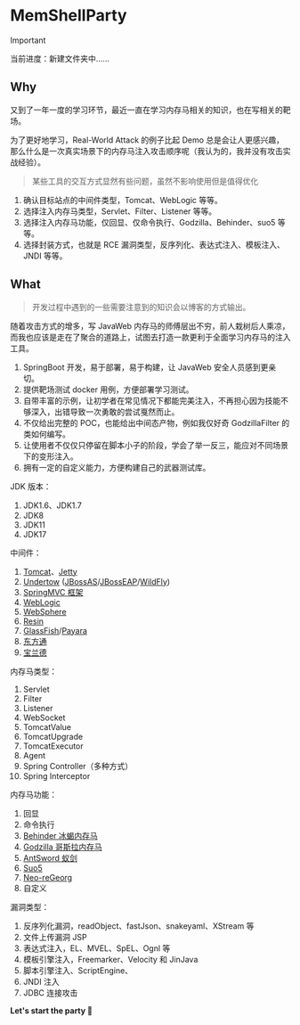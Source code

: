# MemShellParty

> [!IMPORTANT]  
> 当前进度：新建文件夹中......

## Why

又到了一年一度的学习环节，最近一直在学习内存马相关的知识，也在写相关的靶场。

为了更好地学习，Real-World Attack 的例子比起 Demo 总是会让人更感兴趣，那么什么是一次真实场景下的内存马注入攻击顺序呢（我认为的，我并没有攻击实战经验）。

> 某些工具的交互方式显然有些问题，虽然不影响使用但是值得优化

1. 确认目标站点的中间件类型，Tomcat、WebLogic 等等。
2. 选择注入内存马类型，Servlet、Filter、Listener 等等。
3. 选择注入内存马功能，仅回显、仅命令执行、Godzilla、Behinder、suo5 等等。
4. 选择封装方式，也就是 RCE 漏洞类型，反序列化、表达式注入、模板注入、JNDI 等等。

## What

> 开发过程中遇到的一些需要注意到的知识会以博客的方式输出。

随着攻击方式的增多，写 JavaWeb 内存马的师傅层出不穷，前人栽树后人乘凉，而我也应该是走在了聚合的道路上，试图去打造一款更利于全面学习内存马的注入工具。

1. SpringBoot 开发，易于部署，易于构建，让 JavaWeb 安全人员感到更亲切。
2. 提供靶场测试 docker 用例，方便部署学习测试。
3. 自带丰富的示例，让初学者在常见情况下都能完美注入，不再担心因为技能不够深入，出错导致一次勇敢的尝试戛然而止。
4. 不仅给出完整的 POC，也能给出中间态产物，例如我仅好奇 GodzillaFilter 的类如何编写。
5. 让使用者不仅仅只停留在脚本小子的阶段，学会了举一反三，能应对不同场景下的变形注入。
6. 拥有一定的自定义能力，方便构建自己的武器测试库。

JDK 版本：

1. JDK1.6、JDK1.7
2. JDK8
3. JDK11
4. JDK17

中间件：

1. [Tomcat](https://tomcat.apache.org/)、[Jetty](https://jetty.org/)
2. [Undertow](https://undertow.io/) ([JBossAS](https://jbossas.jboss.org/downloads/)/[JBossEAP](https://developers.redhat.com/products/eap/download)/[WildFly](https://www.wildfly.org/downloads/))
3. [SpringMVC 框架](https://docs.spring.io/spring-framework/reference/web/webmvc.html)
4. [WebLogic](https://www.oracle.com/middleware/technologies/weblogic-server-installers-downloads.html)
5. [WebSphere](https://www.ibm.com/products/websphere-application-server)
6. [Resin](https://caucho.com/products/resin/download)
7. [GlassFish](https://javaee.github.io/glassfish/download)/[Payara](https://www.payara.fish/downloads/payara-platform-community-edition/)
8. [东方通](https://www.tongtech.com/pctype/25.html)
9. [宝兰德](https://www.bessystem.com/product/0ad9b8c4d6af462b8d15723a5f25a87d/info?p=101)

内存马类型：

1. Servlet
2. Filter
3. Listener
4. WebSocket
5. TomcatValue
6. TomcatUpgrade
7. TomcatExecutor
8. Agent
9. Spring Controller（多种方式）
10. Spring Interceptor

内存马功能：

1. 回显
2. 命令执行
3. [Behinder 冰蝎内存马](https://github.com/rebeyond/Behinder/releases)
4. [Godzilla 哥斯拉内存马](https://github.com/BeichenDream/Godzilla/releases)
5. [AntSword 蚁剑](https://github.com/AntSwordProject/antSword)
6. [Suo5](https://github.com/zema1/suo5)
7. [Neo-reGeorg](https://github.com/L-codes/Neo-reGeorg)
8. 自定义

漏洞类型：

1. 反序列化漏洞，readObject、fastJson、snakeyaml、XStream 等
2. 文件上传漏洞 JSP
3. 表达式注入，EL、MVEL、SpEL、Ognl 等
4. 模板引擎注入，Freemarker、Velocity 和 JinJava
5. 脚本引擎注入、ScriptEngine、
6. JNDI 注入
7. JDBC 连接攻击

**Let's start the party 🎉**
